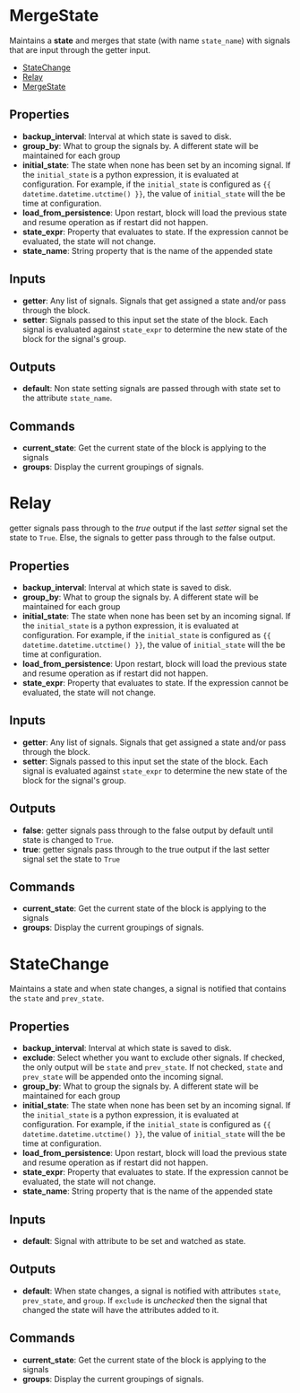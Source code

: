 MergeState
==========
Maintains a **state** and merges that state (with name `state_name`) with signals that are input through the getter input.
 * [StateChange](#statechange)
 * [Relay](#relay)
 * [MergeState](#mergestate)

Properties
----------
- **backup_interval**: Interval at which state is saved to disk.
- **group_by**: What to group the signals by. A different state will be maintained for each group
- **initial_state**: The state when none has been set by an incoming signal. If the `initial_state` is a python expression, it is evaluated at configuration. For example, if the `initial_state` is configured as `{{ datetime.datetime.utctime() }}`, the value of `initial_state` will the be time at configuration.
- **load_from_persistence**: Upon restart, block will load the previous state and resume operation as if restart did not happen.
- **state_expr**: Property that evaluates to state. If the expression cannot be evaluated, the state will not change.
- **state_name**: String property that is the name of the appended state

Inputs
------
- **getter**: Any list of signals. Signals that get assigned a state and/or pass through the block.
- **setter**: Signals passed to this input set the state of the block. Each signal is evaluated against `state_expr` to determine the new state of the block for the signal's group.

Outputs
-------
- **default**: Non state setting signals are passed through with state set to the attribute `state_name`.

Commands
--------
- **current_state**: Get the current state of the block is applying to the signals
- **groups**: Display the current groupings of signals.

Relay
=====
getter signals pass through to the *true* output if the last *setter* signal set the state to `True`. Else, the signals to getter pass through to the false output.

Properties
----------
- **backup_interval**: Interval at which state is saved to disk.
- **group_by**: What to group the signals by. A different state will be maintained for each group
- **initial_state**: The state when none has been set by an incoming signal. If the `initial_state` is a python expression, it is evaluated at configuration. For example, if the `initial_state` is configured as `{{ datetime.datetime.utctime() }}`, the value of `initial_state` will the be time at configuration.
- **load_from_persistence**: Upon restart, block will load the previous state and resume operation as if restart did not happen.
- **state_expr**: Property that evaluates to state. If the expression cannot be evaluated, the state will not change.

Inputs
------
- **getter**: Any list of signals. Signals that get assigned a state and/or pass through the block.
- **setter**: Signals passed to this input set the state of the block. Each signal is evaluated against `state_expr` to determine the new state of the block for the signal's group.

Outputs
-------
- **false**: getter signals pass through to the false output by default until state is changed to `True`.
- **true**: getter signals pass through to the true output if the last setter signal set the state to `True`

Commands
--------
- **current_state**: Get the current state of the block is applying to the signals
- **groups**: Display the current groupings of signals.

StateChange
===========
Maintains a state and when state changes, a signal is notified that contains the `state` and `prev_state`.

Properties
----------
- **backup_interval**: Interval at which state is saved to disk.
- **exclude**: Select whether you want to exclude other signals. If checked, the only output will be `state` and `prev_state`. If not checked, `state` and `prev_state` will be appended onto the incoming signal.
- **group_by**: What to group the signals by. A different state will be maintained for each group
- **initial_state**: The state when none has been set by an incoming signal. If the `initial_state` is a python expression, it is evaluated at configuration. For example, if the `initial_state` is configured as `{{ datetime.datetime.utctime() }}`, the value of `initial_state` will the be time at configuration.
- **load_from_persistence**: Upon restart, block will load the previous state and resume operation as if restart did not happen.
- **state_expr**: Property that evaluates to state. If the expression cannot be evaluated, the state will not change.
- **state_name**: String property that is the name of the appended state

Inputs
------
- **default**: Signal with attribute to be set and watched as state.

Outputs
-------
- **default**: When state changes, a signal is notified with attributes `state`, `prev_state`, and `group`. If `exclude` is _unchecked_ then the signal that changed the state will have the attributes added to it.

Commands
--------
- **current_state**: Get the current state of the block is applying to the signals
- **groups**: Display the current groupings of signals.
